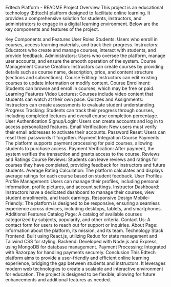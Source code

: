 Edtech Platform - README
Project Overview
This project is an educational technology (Edtech) platform designed to facilitate online learning. It provides a comprehensive solution for students, instructors, and administrators to engage in a digital learning environment. Below are the key components and features of the project.

Key Components and Features
User Roles
Students: Users who enroll in courses, access learning materials, and track their progress.
Instructors: Educators who create and manage courses, interact with students, and provide feedback.
Administrators: Users who oversee the platform, manage user accounts, and ensure the smooth operation of the system.
Course Management
Course Creation: Instructors can create courses by providing details such as course name, description, price, and content structure (sections and subsections).
Course Editing: Instructors can edit existing courses to update information or modify content.
Course Enrollment: Students can browse and enroll in courses, which may be free or paid.
Learning Features
Video Lectures: Courses include video content that students can watch at their own pace.
Quizzes and Assignments: Instructors can create assessments to evaluate student understanding.
Progress Tracking: Students can track their progress through courses, including completed lectures and overall course completion percentage.
User Authentication
Signup/Login: Users can create accounts and log in to access personalized features.
Email Verification: New users must verify their email addresses to activate their accounts.
Password Reset: Users can reset their passwords if forgotten.
Payment Integration
Course Payments: The platform supports payment processing for paid courses, allowing students to purchase access.
Payment Verification: After payment, the system verifies the transaction and grants access to the course.
Reviews and Ratings
Course Reviews: Students can leave reviews and ratings for courses they have completed, providing feedback for instructors and future students.
Average Rating Calculation: The platform calculates and displays average ratings for each course based on student feedback.
User Profiles
Profile Management: Users can manage their profiles, including personal information, profile pictures, and account settings.
Instructor Dashboard: Instructors have a dedicated dashboard to manage their courses, view student enrollments, and track earnings.
Responsive Design
Mobile-Friendly: The platform is designed to be responsive, ensuring a seamless experience across devices, including desktops, tablets, and smartphones.
Additional Features
Catalog Page: A catalog of available courses categorized by subjects, popularity, and other criteria.
Contact Us: A contact form for users to reach out for support or inquiries.
About Page: Information about the platform, its mission, and its team.
Technology Stack
Frontend: Built using React.js, utilizing Redux for state management and Tailwind CSS for styling.
Backend: Developed with Node.js and Express, using MongoDB for database management.
Payment Processing: Integrated with Razorpay for handling payments securely.
Conclusion
This Edtech platform aims to provide a user-friendly and efficient online learning experience, bridging the gap between students and instructors. It leverages modern web technologies to create a scalable and interactive environment for education. The project is designed to be flexible, allowing for future enhancements and additional features as needed.
